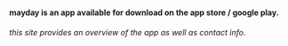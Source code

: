 #### mayday is an app available for download on the app store / google play.
###### this site provides an overview of the app as well as contact info.

